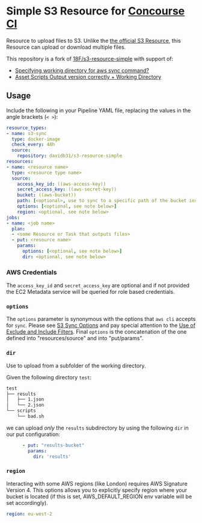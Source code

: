 # Simple S3 Resource for [Concourse CI](http://concourse.ci)

Resource to upload files to S3. Unlike the [the official S3 Resource](https://github.com/concourse/s3-resource), this Resource can upload or download multiple files.

This repository is a fork of [18F/s3-resource-simple](https://github.com/18F/s3-resource-simple) with support of:

- [Specifying working directory for aws sync command?](https://github.com/18F/s3-resource-simple/issues/13)
- [Asset Scripts Output version correctly + Working Directory](https://github.com/18F/s3-resource-simple/pull/21)

## Usage

Include the following in your Pipeline YAML file, replacing the values in the angle brackets (`< >`):

```yaml
resource_types:
- name: s3-sync
  type: docker-image
  check_every: 48h
  source:
    repository: davidb31/s3-resource-simple
resources:
- name: <resource name>
  type: <resource type name>
  source:
    access_key_id: ((aws-access-key))
    secret_access_key: ((aws-secret-key))
    bucket: ((aws-bucket))
    path: [<optional>, use to sync to a specific path of the bucket instead of root of bucket]
    options: [<optional, see note below>]
    region: <optional, see note below>
jobs:
- name: <job name>
  plan:
  - <some Resource or Task that outputs files>
  - put: <resource name>
    params:
      options: [<optional, see note below>]
      dir: <optional, see note below>
```

### AWS Credentials

The `access_key_id` and `secret_access_key` are optional and if not provided the EC2 Metadata service will be queried for role based credentials.

### `options`

The `options` parameter is synonymous with the options that `aws cli` accepts for `sync`. Please see [S3 Sync Options](http://docs.aws.amazon.com/cli/latest/reference/s3/sync.html#options) and pay special attention to the [Use of Exclude and Include Filters](http://docs.aws.amazon.com/cli/latest/reference/s3/index.html#use-of-exclude-and-include-filters).
Final `options` is the concatenation of the one defined into "resources/source" and into "put/params".

### `dir`

Use to upload from a subfolder of the working directory.

Given the following directory `test`:

```txt
test
├── results
│   ├── 1.json
│   └── 2.json
└── scripts
    └── bad.sh
```

we can upload _only_ the `results` subdirectory by using the following `dir` in our put configuration:

```yaml
      - put: "results-bucket"
        params:
          dir: 'results'
```

### `region`

Interacting with some AWS regions (like London) requires AWS Signature Version
4. This options allows you to explicitly specify region where your bucket is
located (if this is set, AWS_DEFAULT_REGION env variable will be set accordingly).

```yaml
region: eu-west-2
```
